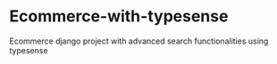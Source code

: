 # Ecommerce-with-typesense
Ecommerce django project with advanced search functionalities using typesense
